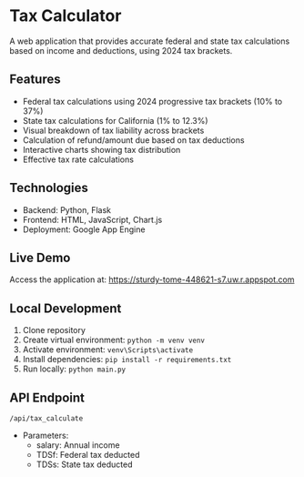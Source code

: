 # Tax Calculator

A web application that provides accurate federal and state tax calculations based on income and deductions, using 2024 tax brackets.

## Features
- Federal tax calculations using 2024 progressive tax brackets (10% to 37%)
- State tax calculations for California (1% to 12.3%)
- Visual breakdown of tax liability across brackets
- Calculation of refund/amount due based on tax deductions
- Interactive charts showing tax distribution
- Effective tax rate calculations

## Technologies
- Backend: Python, Flask
- Frontend: HTML, JavaScript, Chart.js
- Deployment: Google App Engine

## Live Demo
Access the application at: https://sturdy-tome-448621-s7.uw.r.appspot.com

## Local Development
1. Clone repository
2. Create virtual environment: `python -m venv venv`
3. Activate environment: `venv\Scripts\activate`
4. Install dependencies: `pip install -r requirements.txt`
5. Run locally: `python main.py`

## API Endpoint
`/api/tax_calculate`
- Parameters:
  - salary: Annual income
  - TDSf: Federal tax deducted
  - TDSs: State tax deducted

